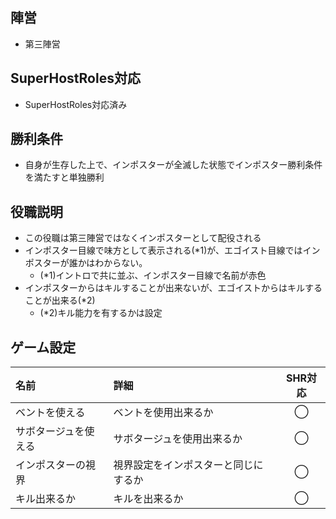 ## 陣営
- 第三陣営

## SuperHostRoles対応
- SuperHostRoles対応済み

## 勝利条件
- 自身が生存した上で、インポスターが全滅した状態でインポスター勝利条件を満たすと単独勝利

## 役職説明
- この役職は第三陣営ではなくインポスターとして配役される
- インポスター目線で味方として表示される(*1)が、エゴイスト目線ではインポスターが誰かはわからない。
  - (*1)イントロで共に並ぶ、インポスター目線で名前が赤色
- インポスターからはキルすることが出来ないが、エゴイストからはキルすることが出来る(*2)
  - (*2)キル能力を有するかは設定

## ゲーム設定
| 名前 | 詳細 | SHR対応 |
| :-- | :-- | :--: |
| ベントを使える | ベントを使用出来るか | ◯ |
| サボタージュを使える | サボタージュを使用出来るか | ◯ |
| インポスターの視界 | 視界設定をインポスターと同じにするか | ◯ |
| キル出来るか | キルを出来るか | ◯ |